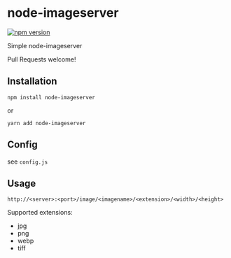 # node-imageserver

[![npm version](https://badge.fury.io/js/node-imageserver.svg)](https://badge.fury.io/js/node-imageserver)

Simple node-imageserver 

Pull Requests welcome!

## Installation

```
npm install node-imageserver
```

or 
```
yarn add node-imageserver
```

## Config

see ```config.js```

## Usage

```
http://<server>:<port>/image/<imagename>/<extension>/<width>/<height>
```

Supported extensions:
- jpg
- png
- webp
- tiff
